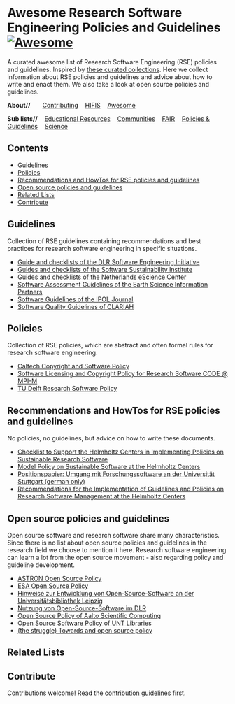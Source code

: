 <!--lint disable double-link-->
# Awesome Research Software Engineering Policies and Guidelines [![Awesome](https://awesome.re/badge.svg)](https://awesome.re)

A curated awesome list of Research Software Engineering (RSE) policies and guidelines. Inspired by [these curated collections](https://github.com/sindresorhus/awesome). Here we collect information about RSE policies and guidelines and advice about how to write and enact them. We also take a look at open source policies and guidelines.

**About//** &nbsp;&nbsp;&nbsp;&nbsp;&nbsp;
[Contributing](contributing.md)&nbsp;&nbsp;&nbsp;
[HIFIS](https://hifis.net)&nbsp;&nbsp;&nbsp;
[Awesome](https://github.com/sindresorhus/awesome)

**Sub lists//**&nbsp;&nbsp;&nbsp;
[Educational Resources](https://github.com/hifis-net/awesome-rse-education)&nbsp;&nbsp;&nbsp;
[Communities](https://github.com/hifis-net/awesome-rse-communities)&nbsp;&nbsp;&nbsp;
[FAIR](https://github.com/hifis-net/awesome-rse-fair)&nbsp;&nbsp;&nbsp;
[Policies & Guidelines](https://github.com/hifis-net/awesome-rse-policies)&nbsp;&nbsp;&nbsp;
[Science](https://github.com/hifis-net/awesome-rse-science)

## Contents
- [Guidelines](#guidelines)
- [Policies](#policies)
- [Recommendations and HowTos for RSE policies and guidelines](#recommendations-and-howtos-for-rse-policies-and-guidelines)
- [Open source policies and guidelines](#open-source-policies-and-guidelines)
- [Related Lists](#related-lists)
- [Contribute](#contribute)

## Guidelines
Collection of RSE guidelines containing recommendations and best practices for research software engineering in specific situations.

- [Guide and checklists of the DLR Software Engineering Initiative](https://rse.dlr.de/01_guidelines.html)
- [Guides and checklists of the Software Sustainability Institute](https://www.software.ac.uk/guides)
- [Guides and checklists of the Netherlands eScience Center](https://guide.esciencecenter.nl/#/)
- [Software Assessment Guidelines of the Earth Science Information Partners](https://esipfed.github.io/Software-Assessment-Guidelines/)
- [Software Guidelines of the IPOL Journal](https://tools.ipol.im/wiki/ref/software_guidelines/)
- [Software Quality Guidelines of CLARIAH](https://github.com/CLARIAH/software-quality-guidelines)

## Policies
Collection of RSE policies, which are abstract and often formal rules for research software engineering.

- [Caltech Copyright and Software Policy](https://innovation.caltech.edu/patents-licensing/policies/caltech-copyright-and-software-policy)
- [Software Licensing and Copyright Policy for Research Software CODE @ MPI-M](https://mpimet.mpg.de/fileadmin/staff/budichreinhard/MPI-M-SW-Policy.pdf)
- [TU Delft Research Software Policy](https://doi.org/10.5281/zenodo.4629661)

## Recommendations and HowTos for RSE policies and guidelines
No policies, no guidelines, but advice on how to write these documents.

- [Checklist to Support the Helmholtz Centers in Implementing Policies on Sustainable Research Software](https://doi.org/10.48440/os.helmholtz.038)
- [Model Policy on Sustainable Software at the Helmholtz Centers](https://doi.org/10.48440/os.helmholtz.041)
- [Positionspapier: Umgang mit Forschungssoftware an der Universität Stuttgart (german only)](https://elib.uni-stuttgart.de/bitstream/11682/11195/1/positionspapier.pdf)
- [Recommendations for the Implementation of Guidelines and Policies on Research Software Management at the Helmholtz Centers](https://doi.org/10.48440/os.helmholtz.040)

## Open source policies and guidelines
Open source software and research software share many characteristics. Since there is no list about open source policies and guidelines in the research field we choose to mention it here. Research software engineering can learn a lot from the open source movement - also regarding policy and guideline development.

- [ASTRON Open Source Policy](https://doi.org/10.5281/zenodo.3479828)
- [ESA Open Source Policy](https://essr.esa.int/esa-open-source-policy)
- [Hinweise zur Entwicklung von Open-Source-Software an der Universitätsbibliothek Leipzig](https://doi.org/10.5281/zenodo.6412930)
- [Nutzung von Open-Source-Software im DLR](https://www.dlr.de/tm/PortalData/43/Resources/dokumente/tm_dokumente/OpenSource-Software_DLR_2022.pdf)
- [Open Source Policy of Aalto Scientific Computing](https://scicomp.aalto.fi/aalto/opensource-policy/)
- [Open Source Software Policy of UNT Libraries](https://library.unt.edu/policies/open-source-software/)
- [(the struggle) Towards and open source policy](https://arxiv.org/abs/1911.00534v1)

## Related Lists

## Contribute

Contributions welcome! Read the [contribution guidelines](contributing.md) first.
